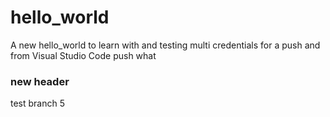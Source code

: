 # hello_world
A new hello_world to learn with
and testing multi credentials
for a push
and from Visual Studio Code
push what 

### new header
test branch 5
